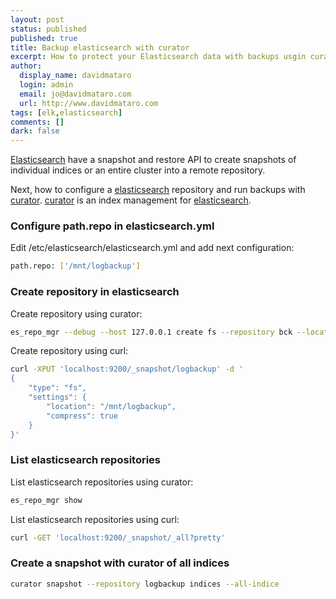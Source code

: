 ```yaml
---
layout: post
status: published
published: true
title: Backup elasticsearch with curator
excerpt: How to protect your Elasticsearch data with backups usgin curator.
author:
  display_name: davidmataro
  login: admin
  email: jo@davidmataro.com
  url: http://www.davidmataro.com
tags: [elk,elasticsearch]
comments: []
dark: false
---
```


[Elasticsearch](https://www.elastic.co) have a snapshot and restore API to create snapshots of individual indices or an entire cluster into a remote repository.

Next, how to configure a [elasticsearch](https://www.elastic.co) repository and run backups with [curator](https://www.elastic.co/guide/en/elasticsearch/client/curator/index.html). [curator](https://www.elastic.co/guide/en/elasticsearch/client/curator/index.html) is an index management for [elasticsearch](https://www.elastic.co).



### Configure path.repo in elasticsearch.yml

Edit /etc/elasticsearch/elasticsearch.yml and add next configuration:

```bash
path.repo: ['/mnt/logbackup']
```


### Create repository in elasticsearch

Create repository using curator:

```bash
es_repo_mgr --debug --host 127.0.0.1 create fs --repository bck --location /mnt/logbackup --compression true
```

Create repository using curl:

```bash
curl -XPUT 'localhost:9200/_snapshot/logbackup' -d '
{
    "type": "fs",
    "settings": {
        "location": "/mnt/logbackup",
        "compress": true
    }
}'
```

### List elasticsearch repositories

List elasticsearch repositories using curator:

```bash
es_repo_mgr show
```

List elasticsearch repositories using curl:

```bash
curl -GET 'localhost:9200/_snapshot/_all?pretty'
```


### Create a snapshot with curator of all indices


```bash
curator snapshot --repository logbackup indices --all-indice
```
